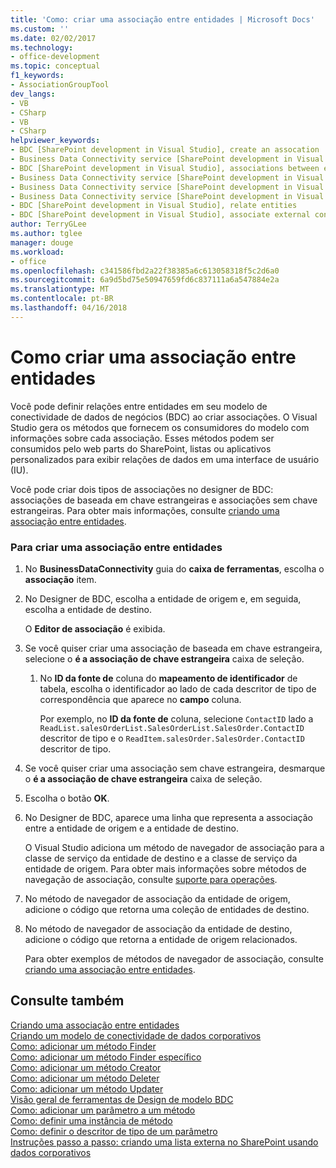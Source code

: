 ```yaml
---
title: 'Como: criar uma associação entre entidades | Microsoft Docs'
ms.custom: ''
ms.date: 02/02/2017
ms.technology:
- office-development
ms.topic: conceptual
f1_keywords:
- AssociationGroupTool
dev_langs:
- VB
- CSharp
- VB
- CSharp
helpviewer_keywords:
- BDC [SharePoint development in Visual Studio], create an assocation
- Business Data Connectivity service [SharePoint development in Visual Studio], associations between entities
- BDC [SharePoint development in Visual Studio], associations between entities
- Business Data Connectivity service [SharePoint development in Visual Studio], create an assocation
- Business Data Connectivity service [SharePoint development in Visual Studio], associate external content types
- Business Data Connectivity service [SharePoint development in Visual Studio], relate entities
- BDC [SharePoint development in Visual Studio], relate entities
- BDC [SharePoint development in Visual Studio], associate external content types
author: TerryGLee
ms.author: tglee
manager: douge
ms.workload:
- office
ms.openlocfilehash: c341586fbd2a22f38385a6c613058318f5c2d6a0
ms.sourcegitcommit: 6a9d5bd75e50947659fd6c837111a6a547884e2a
ms.translationtype: MT
ms.contentlocale: pt-BR
ms.lasthandoff: 04/16/2018
---
```

# <a name="how-to-create-an-association-between-entities"></a>Como criar uma associação entre entidades
  Você pode definir relações entre entidades em seu modelo de conectividade de dados de negócios (BDC) ao criar associações. O Visual Studio gera os métodos que fornecem os consumidores do modelo com informações sobre cada associação. Esses métodos podem ser consumidos pelo web parts do SharePoint, listas ou aplicativos personalizados para exibir relações de dados em uma interface de usuário (IU).  
  
 Você pode criar dois tipos de associações no designer de BDC: associações de baseada em chave estrangeiras e associações sem chave estrangeiras. Para obter mais informações, consulte [criando uma associação entre entidades](../sharepoint/creating-an-association-between-entities.md).  
  
### <a name="to-create-an-association-between-entities"></a>Para criar uma associação entre entidades  
  
1.  No **BusinessDataConnectivity** guia do **caixa de ferramentas**, escolha o **associação** item.  
  
2.  No Designer de BDC, escolha a entidade de origem e, em seguida, escolha a entidade de destino.  
  
     O **Editor de associação** é exibida.  
  
3.  Se você quiser criar uma associação de baseada em chave estrangeira, selecione o **é a associação de chave estrangeira** caixa de seleção.  
  
    1.  No **ID da fonte de** coluna do **mapeamento de identificador** de tabela, escolha o identificador ao lado de cada descritor de tipo de correspondência que aparece no **campo** coluna.  
  
         Por exemplo, no **ID da fonte de** coluna, selecione `ContactID` lado a `ReadList.salesOrderList.SalesOrderList.SalesOrder.ContactID` descritor de tipo e o `ReadItem.salesOrder.SalesOrder.ContactID` descritor de tipo.  
  
4.  Se você quiser criar uma associação sem chave estrangeira, desmarque o **é a associação de chave estrangeira** caixa de seleção.  
  
5.  Escolha o botão **OK**.  
  
6.  No Designer de BDC, aparece uma linha que representa a associação entre a entidade de origem e a entidade de destino.  
  
     O Visual Studio adiciona um método de navegador de associação para a classe de serviço da entidade de destino e a classe de serviço da entidade de origem. Para obter mais informações sobre métodos de navegação de associação, consulte [suporte para operações](http://go.microsoft.com/fwlink/?LinkId=169286).  
  
7.  No método de navegador de associação da entidade de origem, adicione o código que retorna uma coleção de entidades de destino.  
  
8.  No método de navegador de associação da entidade de destino, adicione o código que retorna a entidade de origem relacionados.  
  
     Para obter exemplos de métodos de navegador de associação, consulte [criando uma associação entre entidades](../sharepoint/creating-an-association-between-entities.md).  
  
## <a name="see-also"></a>Consulte também  
 [Criando uma associação entre entidades](../sharepoint/creating-an-association-between-entities.md)   
 [Criando um modelo de conectividade de dados corporativos](../sharepoint/designing-a-business-data-connectivity-model.md)   
 [Como: adicionar um método Finder](../sharepoint/how-to-add-a-finder-method.md)   
 [Como: adicionar um método Finder específico](../sharepoint/how-to-add-a-specific-finder-method.md)   
 [Como: adicionar um método Creator](../sharepoint/how-to-add-a-creator-method.md)   
 [Como: adicionar um método Deleter](../sharepoint/how-to-add-a-deleter-method.md)   
 [Como: adicionar um método Updater](../sharepoint/how-to-add-an-updater-method.md)   
 [Visão geral de ferramentas de Design de modelo BDC](../sharepoint/bdc-model-design-tools-overview.md)   
 [Como: adicionar um parâmetro a um método](../sharepoint/how-to-add-a-parameter-to-a-method.md)   
 [Como: definir uma instância de método](../sharepoint/how-to-define-a-method-instance.md)   
 [Como: definir o descritor de tipo de um parâmetro](../sharepoint/how-to-define-the-type-descriptor-of-a-parameter.md)   
 [Instruções passo a passo: criando uma lista externa no SharePoint usando dados corporativos](../sharepoint/walkthrough-creating-an-external-list-in-sharepoint-by-using-business-data.md)  
  
  